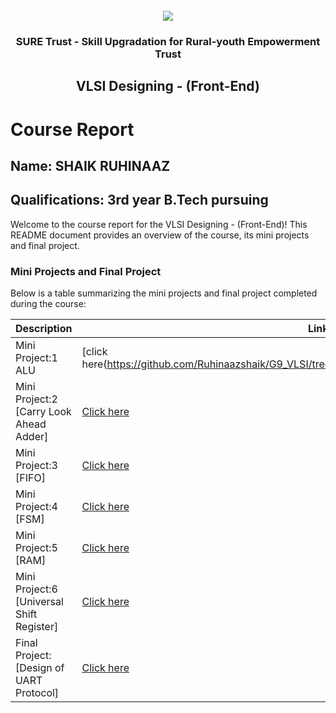 <!-- PROJECT LOGO -->
<br />

<div align="center">
   <img src='https://user-images.githubusercontent.com/73131499/166115643-d3187f47-d38f-41b2-ae42-5ecbbc60de14.png' />


<h3 align="center">SURE Trust - Skill Upgradation for Rural-youth Empowerment Trust</h3>
  <h2>VLSI Designing - (Front-End)</h2>
</div>

# Course Report

## Name: SHAIK RUHINAAZ


## Qualifications: 3rd year B.Tech pursuing

Welcome to the course report for the VLSI Designing - (Front-End)! This README document provides an overview of the course, its mini projects and final project.

### Mini Projects and Final Project

Below is a table summarizing the mini projects and final project completed during the course:

| Description                                  | Link                                    |
|----------------------------------------------|-----------------------------------------|
| Mini Project:1 ALU                      |[click here(https://github.com/Ruhinaazshaik/G9_VLSI/tree/main/Mini%20Projects/SHAIKRUHINAAZ/ALU)              |           
| Mini Project:2 [Carry Look Ahead Adder] |[Click here](https://github.com/Ruhinaazshaik/G9_VLSI/tree/main/Mini%20Projects/SHAIKRUHINAAZ/Carry%20Look%20Ahead%20Adder) |                    
| Mini Project:3 [FIFO]                   |[Click here](https://github.com/Ruhinaazshaik/G9_VLSI/tree/main/Mini%20Projects/SHAIKRUHINAAZ/FIFO)               |
| Mini Project:4 [FSM]                    |[Click here](https://github.com/Ruhinaazshaik/G9_VLSI/tree/main/Mini%20Projects/SHAIKRUHINAAZ/FSM)                 |                 
| Mini Project:5 [RAM]                    |[Click here](https://github.com/Ruhinaazshaik/G9_VLSI/tree/main/Mini%20Projects/SHAIKRUHINAAZ/Ram)                  |                
| Mini Project:6 [Universal Shift Register]|[Click here](https://github.com/Ruhinaazshaik/G9_VLSI/tree/main/Mini%20Projects/SHAIKRUHINAAZ/universal%20register)   |             
| Final Project: [Design of UART Protocol]|[Click here](https://github.com/sure-trust/G9_VLSI/tree/main/Final%20Capstone%20ProjectSHAIKRUHINAAZ)     |

